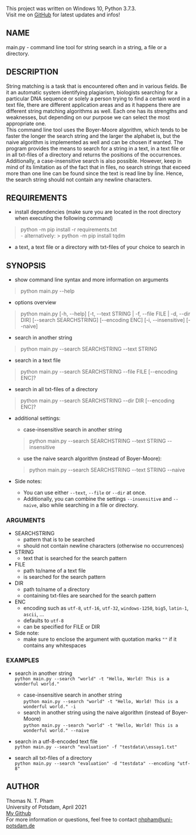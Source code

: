 This project was written on Windows 10, Python 3.7.3.  
Visit me on [GitHub](https://github.com/thommy24/StringMatcher) for latest updates and infos!

## NAME
main.py - command line tool for string search in a string, a file or a directory.

## DESCRIPTION
String matching is a task that is encountered often and in various fields. Be it an automatic system identifying plagiarism, biologists searching for a particular DNA sequence or solely a person trying to find a certain word in a text file, there are different application areas and as it happens there are different string matching algorithms as well. Each one has its strengths and weaknesses, but depending on our purpose we can select the most appropriate one.  
This command line tool uses the Boyer-Moore algorithm, which tends to be faster the longer the search string and the larger the alphabet is, but the naive algorithm is implemented as well and can be chosen if wanted. The program provides the means to search for a string in a text, in a text file or in all txt-files of a directory and returns the positions of the occurrences. Additionally, a case-insensitive search is also possible. However, keep in mind of its limitation as of the fact that in files, no search strings that exceed more than one line can be found since the text is read line by line. Hence, the search string should not contain any newline characters.

##  REQUIREMENTS
- install dependencies (make sure you are located in the root directory when executing the following command)  
> python -m pip install -r requirements.txt  
    - alternatively: > python -m pip install tqdm
- a text, a text file or a directory with txt-files of your choice to search in

## SYNOPSIS
- show command line syntax and more information on arguments
> python main.py --help

- options overview
> python main.py [-h, --help] [-t, --text STRING | -f, --file FILE | -d, --dir DIR] [--search SEARCHSTRING] [--encoding ENC] [-i, --insensitive] [--naive]

- search in another string
> python main.py --search SEARCHSTRING --text STRING

- search in a text file
> python main.py --search SEARCHSTRING --file FILE [--encoding ENC]?

- search in all txt-files of a directory
> python main.py --search SEARCHSTRING --dir DIR [--encoding ENC]?

- additional settings:
    - case-insensitive search in another string
    > python main.py --search SEARCHSTRING --text STRING --insensitive

    - use the naive search algorithm (instead of Boyer-Moore):
    > python main.py --search SEARCHSTRING --text STRING --naive

- Side notes:
    - You can use either `--text`, `--file` or `--dir` at once.
    - Additionally, you can combine the settings `--insensitive` and `--naive`, also while searching in a file or directory.

### ARGUMENTS
- SEARCHSTRING
    - pattern that is to be searched
    - should not contain newline characters (otherwise no occurrences)
- STRING
    - text that is searched for the search pattern
- FILE
    - path to/name of a text file
    - is searched for the search pattern
- DIR
    - path to/name of a directory
    - containing txt-files are searched for the search pattern
- ENC
    - encoding such as `utf-8`, `utf-16`, `utf-32`, `windows-1250`, `big5`, `latin-1`, `ascii`, ...
    - defaults to `utf-8`
    - can be specified for FILE or DIR
- Side note:
    - make sure to enclose the argument with quotation marks `""` if it contains any whitespaces

### EXAMPLES
- search in another string  
`python main.py --search "world" -t "Hello, World! This is a wonderful world."`
    - case-insensitive search in another string  
    `python main.py --search "world" -t "Hello, World! This is a wonderful world." -i`
    - search in another string using the naive algorithm (instead of Boyer-Moore)  
    `python main.py --search "world" -t "Hello, World! This is a wonderful world." --naive`

- search in a utf-8-encoded text file  
`python main.py --search "evaluation" -f "testdata\\essay1.txt"`

- search all txt-files of a directory  
`python main.py --search "evaluation" -d "testdata" --encoding "utf-8"`

## AUTHOR
Thomas N. T. Pham  
University of Potsdam, April 2021  
[My Github](https://github.com/thommy24/StringMatcher)  
For more information or questions, feel free to contact nhpham@uni-potsdam.de
